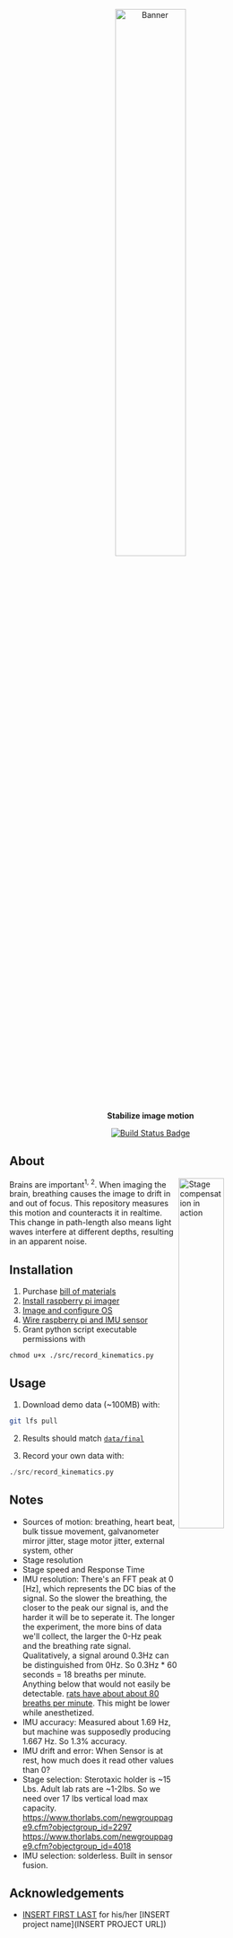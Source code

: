 <p align="center">
<img width="50%" src="https://i.imgur.com/KBu69Ng.png" alt="Banner">
</p>

<p align="center">
<b>Stabilize image motion</b>
</p>

<p align="center">
<a href="https://github.com/mattrohr/compensation-stage/actions?query=workflow%3Abuild">
<img src="https://github.com/mattrohr/compensation-stage/workflows/build/badge.svg?branch=main" alt="Build Status Badge">
</a>
</p>

## About
<img align="right" width="40%" src="https://i.imgur.com/KBu69Ng.png" alt="Stage compensation in action">

Brains are important<sup>1, 2</sup>. When imaging the brain, breathing causes the image to drift in and out of focus. This repository measures this motion and counteracts it in realtime. This change in path-length also means light waves interfere at different depths, resulting in an apparent noise.

## Installation
1. Purchase [bill of materials](./docs/bom.md)
1. [Install raspberry pi imager](https://www.raspberrypi.org/software/)
2. [Image and configure OS](https://learn.adafruit.com/circuitpython-on-raspberrypi-linux/installing-circuitpython-on-raspberry-pi)
3. [Wire raspberry pi and IMU sensor](https://learn.adafruit.com/adafruit-9-dof-orientation-imu-fusion-breakout-bno085/python-circuitpython)
4. Grant python script executable permissions with
```
chmod u+x ./src/record_kinematics.py
```

## Usage
1. Download demo data (~100MB) with:
```bash
git lfs pull
```

2. Results should match [`data/final`](./data/final/20210408-190706_sensor-orbit_100RPM)

3. Record your own data with:
```python
./src/record_kinematics.py
```

## Notes
- Sources of motion: breathing, heart beat, bulk tissue movement, galvanometer mirror jitter, stage motor jitter, external system, other
- Stage resolution
- Stage speed and Response Time
- IMU resolution: There's an FFT peak at 0 [Hz], which represents the DC bias of the signal. So the slower the breathing, the closer to the peak our signal is, and the harder it will be to seperate it. The longer the experiment, the more bins of data we'll collect, the larger the 0-Hz peak and the breathing rate signal. Qualitatively, a signal around 0.3Hz can be distinguished from 0Hz. So 0.3Hz * 60 seconds = 18 breaths per minute. Anything below that would not easily be detectable. [rats have about about 80 breaths per minute](https://www.google.com/search?q=rat+breaths+per+minute&client=safari&rls=en&ei=1HZuYNzTIYWUtAaip7HwBg&oq=rat+breaths+per+minute&gs_lcp=Cgdnd3Mtd2l6EAMyBwgAEEcQsAMyBwgAEEcQsAMyBwgAEEcQsAMyBwgAEEcQsAMyBwgAEEcQsAMyBwgAEEcQsAMyBwgAEEcQsAMyBwgAEEcQsAMyBwgAELADEENQ2FtYj11g2V1oAnACeACAAfcBiAHSA5IBAzItMpgBAKABAaoBB2d3cy13aXrIAQnAAQE&sclient=gws-wiz&ved=0ahUKEwjcjdPl2O3vAhUFCs0KHaJTDG4Q4dUDCAw&uact=5). This might be lower while anesthetized. 
- IMU accuracy: Measured about 1.69 Hz, but machine was supposedly producing 1.667 Hz. So 1.3% accuracy.
- IMU drift and error: When Sensor is at rest, how much does it read other values than 0?
- Stage selection: Sterotaxic holder is ~15 Lbs. Adult lab rats are ~1-2lbs. So we need over 17 lbs vertical load max capacity.
https://www.thorlabs.com/newgrouppage9.cfm?objectgroup_id=2297
https://www.thorlabs.com/newgrouppage9.cfm?objectgroup_id=4018
- IMU selection: solderless. Built in sensor fusion. 

## Acknowledgements
- [INSERT FIRST LAST](URL) for his/her [INSERT project name](INSERT PROJECT URL])